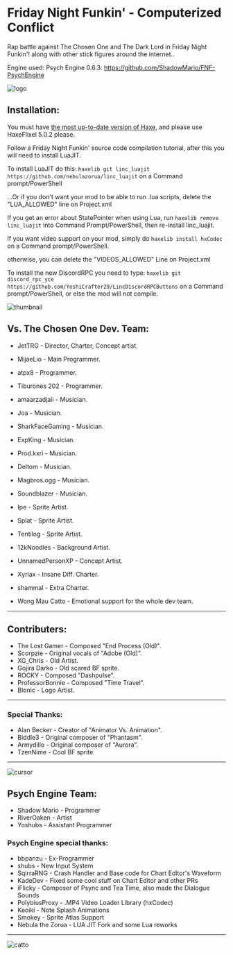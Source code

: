 # Friday Night Funkin' - Computerized Conflict
Rap battle against The Chosen One and The Dark Lord in Friday Night Funkin'! along with other stick figures around the internet..

Engine used: Psych Engine 0.6.3: https://github.com/ShadowMario/FNF-PsychEngine

![logo](https://cdn.discordapp.com/attachments/812123319586521122/1053517548118868048/logo.png?width=921&height=701)

## Installation:
You must have [the most up-to-date version of Haxe](https://haxe.org/download/), and please use HaxeFlixel 5.0.2 please.

Follow a Friday Night Funkin' source code compilation tutorial, after this you will need to install LuaJIT.

To install LuaJIT do this: `haxelib git linc_luajit https://github.com/nebulazorua/linc_luajit`  on a Command prompt/PowerShell

...Or if you don't want your mod to be able to run .lua scripts, delete the "LUA_ALLOWED" line on Project.xml


If you get an error about StatePointer when using Lua, run `haxelib remove linc_luajit` into Command Prompt/PowerShell, then re-install linc_luajit.

If you want video support on your mod, simply do `haxelib install hxCodec` on a Command prompt/PowerShell.

otherwise, you can delete the "VIDEOS_ALLOWED" Line on Project.xml

To install the new DiscordRPC you need to type: `haxelib git discord_rpc_yce https://github.com/YoshiCrafter29/LincDiscordRPCButtons` on a Command prompt/PowerShell, or else the mod will not compile.

![thumbnail](https://cdn.discordapp.com/attachments/992852052017434707/1012226946408644618/Untitled1044_20220705141239.png?width=1286&height=730)

## Vs. The Chosen One Dev. Team:
* JetTRG - Director, Charter, Concept artist.
* MijaeLio - Main Programmer.
* atpx8 - Programmer.
* Tiburones 202 - Programmer.
* amaarzadjali - Musician.
* Joa - Musician.
* SharkFaceGaming - Musician.
* ExpKing - Musician.
* Prod.kxri - Musician.
* Deltom - Musician.
* Magbros.ogg - Musician.
* Soundblazer - Musician.
* Ipe - Sprite Artist.
* Splat - Sprite Artist.
* Tentilog - Sprite Artist.
* 12kNoodles - Background Artist.
* UnnamedPersonXP - Concept Artist.
* Xyriax - Insane Diff. Charter.
* shammal - Extra Charter.

* Wong Mau Catto - Emotional support for the whole dev team.
_____________________________________

## Contributers:
* The Lost Gamer - Composed "End Process (Old)".
* Scorpzie - Original vocals of "Adobe (Old)".
* XG_Chris - Old Artist.
* Gojira Darko - Old scared BF sprite.
* ROCKY - Composed "Dashpulse".
* ProfessorBonnie - Composed "Time Travel".
* Blonic - Logo Artist.
_____________________________________

### Special Thanks:
* Alan Becker - Creator of "Animator Vs. Animation".
* Biddle3 - Original composer of "Phantasm".
* Armydillo - Original composer of "Aurora".
* TzenNime - Cool BF sprite.
_____________________________________

![cursor](https://cdn.discordapp.com/attachments/812123319586521122/1053523407511232573/cursor.png?width=300&height=300)



## Psych Engine Team:
* Shadow Mario - Programmer
* RiverOaken - Artist
* Yoshubs - Assistant Programmer

### Psych Engine special thanks:
* bbpanzu - Ex-Programmer
* shubs - New Input System
* SqirraRNG - Crash Handler and Base code for Chart Editor's Waveform
* KadeDev - Fixed some cool stuff on Chart Editor and other PRs
* iFlicky - Composer of Psync and Tea Time, also made the Dialogue Sounds
* PolybiusProxy - .MP4 Video Loader Library (hxCodec)
* Keoiki - Note Splash Animations
* Smokey - Sprite Atlas Support
* Nebula the Zorua - LUA JIT Fork and some Lua reworks
_____________________________________

![catto](https://cdn.discordapp.com/attachments/842824254889656320/990246620237017098/white_cat_ilysm.jpg?width=1080&height=1025)
